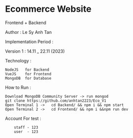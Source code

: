 # Ecommerce Website
Frontend + Backend

Author : Le Sy Anh Tan

Implementation Period : 

Version 1 : 14.11 _ 22.11 (2023)

Technology :

  	NodeJS   for Backend
  	VueJS    for Frontend
 	MongoDB  for Database  

How to Run : 

	Download MongoDB Community Server -> run mongod
 	git clone https://github.com/anhtan2223/Eco_V1
  	Open Terminal 1 ->	 cd Backend/ && npm i && npm start
  	Open Terminal 2 ->	 cd Frontend/ && npm i &&npm run dev
   	
Account For test :

		staff - 123
		user  - 123
	
